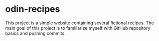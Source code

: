 # odin-recipes
This project is a simple website containing several fictional recipes. The main goal of this project is to familiarize myself with GitHub repository basics and pushing commits.